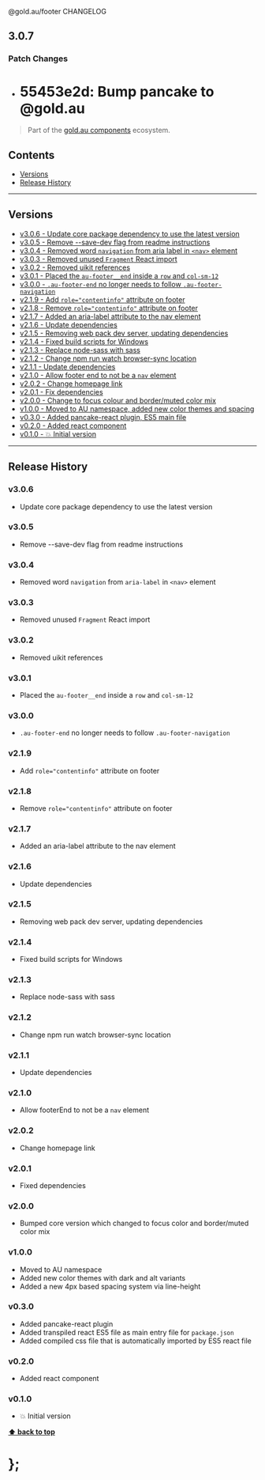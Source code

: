 @gold.au/footer CHANGELOG

## 3.0.7

### Patch Changes

- # 55453e2d: Bump pancake to @gold.au

> Part of the [gold.au components](https://github.com/designsystemau/gold-design-system/) ecosystem.

## Contents

- [Versions](#install)
- [Release History](#release-history)

---

## Versions

- [v3.0.6 - Update core package dependency to use the latest version](#v306)
- [v3.0.5 - Remove --save-dev flag from readme instructions](#v305)
- [v3.0.4 - Removed word `navigation` from aria label in `<nav>` element](#v304)
- [v3.0.3 - Removed unused `Fragment` React import](#v303)
- [v3.0.2 - Removed uikit references](#v302)
- [v3.0.1 - Placed the `au-footer__end` inside a `row` and `col-sm-12`](#v301)
- [v3.0.0 - `.au-footer-end` no longer needs to follow `.au-footer-navigation`](#v300)
- [v2.1.9 - Add `role="contentinfo"` attribute on footer](#v219)
- [v2.1.8 - Remove `role="contentinfo"` attribute on footer](#v218)
- [v2.1.7 - Added an aria-label attribute to the nav element](#v217)
- [v2.1.6 - Update dependencies](#v216)
- [v2.1.5 - Removing web pack dev server, updating dependencies](#v215)
- [v2.1.4 - Fixed build scripts for Windows](#v214)
- [v2.1.3 - Replace node-sass with sass](#v213)
- [v2.1.2 - Change npm run watch browser-sync location](#v212)
- [v2.1.1 - Update dependencies](#v211)
- [v2.1.0 - Allow footer end to not be a `nav` element](#v210)
- [v2.0.2 - Change homepage link](#v202)
- [v2.0.1 - Fix dependencies](#v201)
- [v2.0.0 - Change to focus colour and border/muted color mix](#v200)
- [v1.0.0 - Moved to AU namespace, added new color themes and spacing](#v100)
- [v0.3.0 - Added pancake-react plugin, ES5 main file](#v030)
- [v0.2.0 - Added react component](#v020)
- [v0.1.0 - 💥 Initial version](#v010)

---

## Release History

### v3.0.6

- Update core package dependency to use the latest version

### v3.0.5

- Remove --save-dev flag from readme instructions

### v3.0.4

- Removed word `navigation` from `aria-label` in `<nav>` element

### v3.0.3

- Removed unused `Fragment` React import

### v3.0.2

- Removed uikit references

### v3.0.1

- Placed the `au-footer__end` inside a `row` and `col-sm-12`

### v3.0.0

- `.au-footer-end` no longer needs to follow `.au-footer-navigation`

### v2.1.9

- Add `role="contentinfo"` attribute on footer

### v2.1.8

- Remove `role="contentinfo"` attribute on footer

### v2.1.7

- Added an aria-label attribute to the nav element

### v2.1.6

- Update dependencies

### v2.1.5

- Removing web pack dev server, updating dependencies

### v2.1.4

- Fixed build scripts for Windows

### v2.1.3

- Replace node-sass with sass

### v2.1.2

- Change npm run watch browser-sync location

### v2.1.1

- Update dependencies

### v2.1.0

- Allow footerEnd to not be a `nav` element

### v2.0.2

- Change homepage link

### v2.0.1

- Fixed dependencies

### v2.0.0

- Bumped core version which changed to focus color and border/muted color mix

### v1.0.0

- Moved to AU namespace
- Added new color themes with dark and alt variants
- Added a new 4px based spacing system via line-height

### v0.3.0

- Added pancake-react plugin
- Added transpiled react ES5 file as main entry file for `package.json`
- Added compiled css file that is automatically imported by ES5 react file

### v0.2.0

- Added react component

### v0.1.0

- 💥 Initial version

**[⬆ back to top](#contents)**

# };
